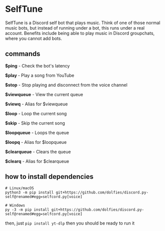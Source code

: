# SelfTune
SelfTune is a Discord self bot that plays music. Think of one of those normal music bots, but instead of running under a bot, this runs under a real account. Benefits include being able to play music in Discord groupchats, where you cannot add bots.
## commands
**$ping** - Check the bot's latency

**$play <youtube url>** - Play a song from YouTube

**$stop** - Stop playing and disconnect from the voice channel

**$viewqueue** - View the current queue

**$viewq** - Alias for $viewqueue

**$loop** - Loop the current song

**$skip** - Skip the current song

**$loopqueue** - Loops the queue

**$loopq** - Alias for $loopqueue

**$clearqueue** - Clears the queue

**$clearq** - Alias for $clearqueue



## how to install dependencies
```
# Linux/macOS
python3 -m pip install git+https://github.com/dolfies/discord.py-self@renamed#egg=selfcord.py[voice]

# Windows
py -3 -m pip install git+https://github.com/dolfies/discord.py-self@renamed#egg=selfcord.py[voice]
```
then, just `pip install yt-dlp` then you should be ready to run it
